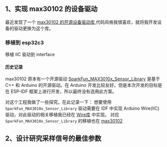 
## 1、实现 max30102 的设备驱动

最近发现了一个 [max30102 的开源设备驱动库](https://github.com/hepingood/max30102),代码风格我很喜欢，就将我开发设备的驱动更换为这个库。

### 移植到 esp32c3

移植 IIC 驱动到 interface 

#### 历史记录
max30102 原本有一个开源驱动 [SparkFun_MAX3010x_Sensor_Library](https://github.com/sparkfun/SparkFun_MAX3010x_Sensor_Library) 是基于 C++ 和 Arduino 的开源驱动。在 Arduino 开发比较友好。但是本次开发的目标是在 ESP-IDF 框架上进行开发，所以最终没有选用此方案。

对这个工程我做了一些探究，在此记录一下：
想要使用 `SparkFun_MAX3010x_Sensor_Library` 驱动需要在 IDF 中实现 Arduino Wire(IIC) 驱动，对此驱动的相关移植我已经在 [Wire库](https://github.com/gengyuchao/GYC_components/tree/master/esp32c3/Wire_test/components/Wire) 中实现。 
对应 `SparkFun_MAX3010x_Sensor_Library` 的移植也在 [max30102](https://github.com/gengyuchao/GYC_components/tree/master/esp32c3/max30102)

## 2、设计研究采样信号的最佳参数
